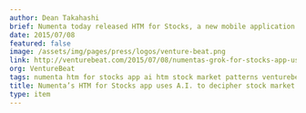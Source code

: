 ```yaml
---
author: Dean Takahashi
brief: Numenta today released HTM for Stocks, a new mobile application that tracks the trading patterns of companies in the stock market. The new Google Play app can monitor stock price, stock volume, and Twitter activity for hundreds of publicly traded companies
date: 2015/07/08
featured: false
image: /assets/img/pages/press/logos/venture-beat.png
link: http://venturebeat.com/2015/07/08/numentas-grok-for-stocks-app-uses-a-i-to-decipher-stock-market-patterns/
org: VentureBeat
tags: numenta htm for stocks app ai htm stock market patterns venturebeat
title: Numenta’s HTM for Stocks app uses A.I. to decipher stock market patterns
type: item
---
```

